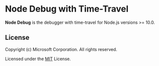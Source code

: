 # Node Debug with Time-Travel

**Node Debug** is the debugger with time-travel for Node.js versions >= 10.0.

## License

Copyright (c) Microsoft Corporation. All rights reserved.

Licensed under the [MIT](LICENSE.txt) License.
